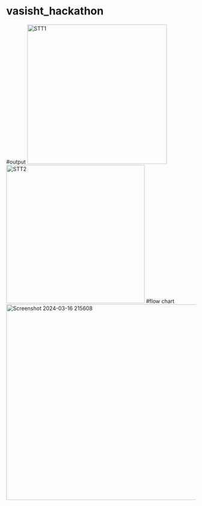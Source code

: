# vasisht_hackathon

#output
    <img width="371" alt="STT1" src="https://github.com/Pradeepyadav29/vasisht_hackathon/assets/159606456/ec8de077-7210-489e-9196-dd21b337230d">
    <img width="368" alt="STT2" src="https://github.com/Pradeepyadav29/vasisht_hackathon/assets/159606456/657154f5-2896-4116-ae3b-e82bf475506a">
#flow chart
    <img width="521" alt="Screenshot 2024-03-16 215608" src="https://github.com/Pradeepyadav29/vasisht_hackathon/assets/159606456/1434cb31-1e61-4977-b996-051a260508da">
